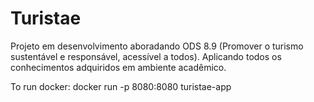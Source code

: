 # Turistae
Projeto em desenvolvimento aboradando ODS 8.9 (Promover o turismo sustentável e responsável, acessível a todos). Aplicando todos os conhecimentos adquiridos em ambiente acadêmico.


To run docker: docker run -p 8080:8080 turistae-app